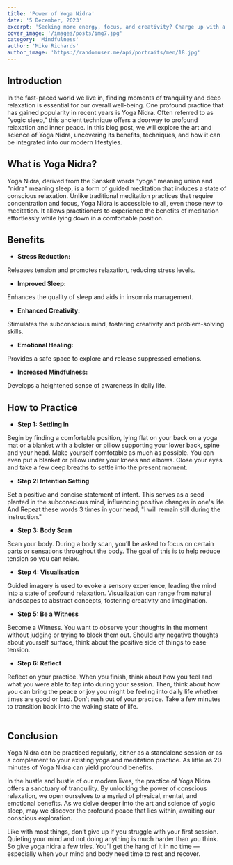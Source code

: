 ```yaml
---
title: 'Power of Yoga Nidra'
date: '5 December, 2023'
excerpt: 'Seeking more energy, focus, and creativity? Charge up with a form of guided relaxation called yoga nidra.'
cover_image: '/images/posts/img7.jpg'
category: 'Mindfulness'
author: 'Mike Richards'
author_image: 'https://randomuser.me/api/portraits/men/18.jpg'
---
```


<!-- Markdow generator - https://jaspervdj.be/lorem-markdownum/ -->

## Introduction

In the fast-paced world we live in, finding moments of tranquility and deep relaxation is essential for our overall well-being. One profound practice that has gained popularity in recent years is Yoga Nidra. Often referred to as "yogic sleep," this ancient technique offers a doorway to profound relaxation and inner peace. In this blog post, we will explore the art and science of Yoga Nidra, uncovering its benefits, techniques, and how it can be integrated into our modern lifestyles.

## What is Yoga Nidra?

Yoga Nidra, derived from the Sanskrit words "yoga" meaning union and "nidra" meaning sleep, is a form of guided meditation that induces a state of conscious relaxation. Unlike traditional meditation practices that require concentration and focus, Yoga Nidra is accessible to all, even those new to meditation. It allows practitioners to experience the benefits of meditation effortlessly while lying down in a comfortable position.

## Benefits

- **Stress Reduction:**

Releases tension and promotes relaxation, reducing stress levels.

- **Improved Sleep:**

Enhances the quality of sleep and aids in insomnia management.

- **Enhanced Creativity:**

Stimulates the subconscious mind, fostering creativity and problem-solving skills.

- **Emotional Healing:**

Provides a safe space to explore and release suppressed emotions.

- **Increased Mindfulness:**

Develops a heightened sense of awareness in daily life.

## How to Practice

- **Step 1: Settling In**

Begin by finding a comfortable position, lying flat on your back on a yoga mat or a blanket with a bolster or pillow supporting your lower back, spine and your head. Make yourself comfotable as much as possible. You can even put a blanket or pillow under your knees and elbows.
Close your eyes and take a few deep breaths to settle into the present moment.

- **Step 2: Intention Setting**

Set a positive and concise statement of intent. This serves as a seed planted in the subconscious mind, influencing positive changes in one's life.
And Repeat these words 3 times in your head, "I will remain still during the instruction."

- **Step 3: Body Scan**

Scan your body. During a body scan, you’ll be asked to focus on certain parts or sensations throughout the body. The goal of this is to help reduce tension so you can relax.

- **Step 4: Visualisation**

Guided imagery is used to evoke a sensory experience, leading the mind into a state of profound relaxation. Visualization can range from natural landscapes to abstract concepts, fostering creativity and imagination.

- **Step 5: Be a Witness**

Become a Witness. You want to observe your thoughts in the moment without judging or trying to block them out. Should any negative thoughts about yourself surface, think about the positive side of things to ease tension.

- **Step 6: Reflect**

Reflect on your practice. When you finish, think about how you feel and what you were able to tap into during your session. Then, think about how you can bring the peace or joy you might be feeling into daily life whether times are good or bad. Don’t rush out of your practice. Take a few minutes to transition back into the waking state of life.
<br/>
<br/>

## Conclusion

Yoga Nidra can be practiced regularly, either as a standalone session or as a complement to your existing yoga and meditation practice. As little as 20 minutes of Yoga Nidra can yield profound benefits.

In the hustle and bustle of our modern lives, the practice of Yoga Nidra offers a sanctuary of tranquility. By unlocking the power of conscious relaxation, we open ourselves to a myriad of physical, mental, and emotional benefits. As we delve deeper into the art and science of yogic sleep, may we discover the profound peace that lies within, awaiting our conscious exploration.

Like with most things, don’t give up if you struggle with your first session. Quieting your mind and not doing anything is much harder than you think. So give yoga nidra a few tries. You’ll get the hang of it in no time — especially when your mind and body need time to rest and recover.

